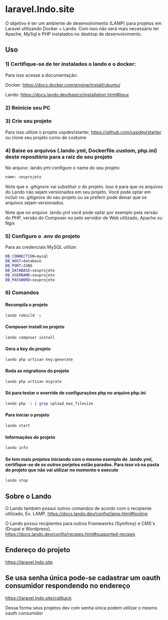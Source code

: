 # laravel.lndo.site

O objetivo é ter um ambiente de desenvolvimento (LAMP) para projetos em Laravel utilizando Docker + Lando. Com isso não será mais necessário ter Apache, MySql e PHP instalados no desktop de desenvolvimento.

## Uso

### 1) Certifique-se de ter instalados o lando e o docker:

Para isso acesse a documentação: 

Docker: https://docs.docker.com/engine/install/ubuntu/ 

Lando: https://docs.lando.dev/basics/installation.html#linux

### 2) Reinicie seu PC

### 3) Crie seu projeto

Para isso utilize o projeto uspdev/starter, https://github.com/uspdev/starter ou clone seu projeto como de costume

### 4) Baixe os arquivos (.lando.yml, Dockerfile.custom, php.ini) deste repositório para a raiz do seu projeto

No arquivo .lando.yml configure o name do seu projeto

```bash
name: seuprojeto
```

Note que o .gitignore vai substituir o do projeto. Isso é para que os arquivos do Lando não sejam versionados em seu projeto. Você pode optar em incluir no .gitignore do seu projeto ou se preferir pode deixar que os arquivos sejam versionados.

Note que no arquivo .lando.yml você pode optar por exemplo pela versão do PHP, versão do Composer ou pelo servidor de Web utilizado, Apache ou Ngix

### 5) Configure o .env do projeto

Para as credenciais MySQL utilize:

```bash
DB_CONNECTION=mysql
DB_HOST=database
DB_PORT=3306
DB_DATABASE=seuprojeto
DB_USERNAME=seuprojeto
DB_PASSWORD=seuprojeto
```

### 6) Comandos

#### Recompila o projeto
```bash
lando rebuild -y
```

#### Composer install no projeto
```bash
lando composer install
```

#### Gera a key do projeto
```bash
lando php artisan key:generate
```

#### Roda as migrations do projeto
```bash
lando php artisan migrate
```

#### Só para testar o override de configurações php no arquivo php.ini
```bash
lando php -i | grep upload_max_filesize
```

#### Para iniciar o projeto
```bash
lando start
```

#### Informações do projeto
```bash
lando info
```

#### Se tem mais projetos iniciando com o mesmo exemplo de .lando.yml, certifique-se de os outros porjetos estão parados. Para isso vá na pasta do projeto que não vai utilizar no momento e execute
```bash
lando stop
```

## Sobre o Lando

O Lando também possui outros comandos de acordo com o recipiente utilizado, Ex. LAMP, https://docs.lando.dev/config/lamp.html#tooling

O Lando possui recipientes para outros Frameworks (Symfony) e CMS's (Drupal e Wordpress), https://docs.lando.dev/config/recipes.html#supported-recipes

## Endereço do projeto
https://laravel.lndo.site

## Se usa senha única pode-se cadastrar um oauth consumidor respondendo no endereço 
https://laravel.lndo.site/callback 

Dessa forma seus projetos dev com senha única podem utilizar o mesmo oauth consumidor

